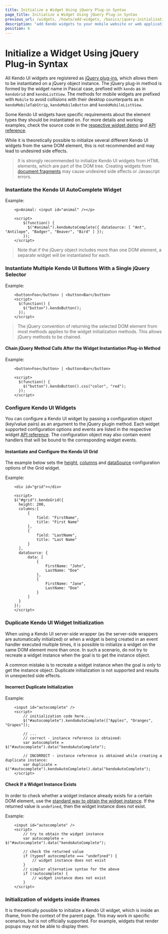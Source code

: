 ```yaml
---
title: Initialize a Widget Using jQuery Plug-in Syntax
page_title: Initialize a Widget Using jQuery Plug-in Syntax
previous_url: /widgets, /howto/add-widgets, /basics/jquery-initialization, /intro/jquery-initialization
description: "add Kendo widgets to your mobile website or web application"
position: 6
---
```


# Initialize a Widget Using jQuery Plug-in Syntax

All Kendo UI widgets are registered as [jQuery plug-ins](http://learn.jquery.com/plugins/), which allows them to be instantiated on a jQuery object instance.
The jQuery plug-in method is formed by the widget name in Pascal case, prefixed with `kendo` as in `kendoGrid` and `kendoListView`.
The methods for mobile widgets are prefixed with `Mobile` to avoid collisions with their desktop counterparts as in `kendoMobileTabStrip`, `kendoMobileButton` and `kendoMobileListView`.

Some Kendo UI widgets have specific requirements about the element types they should be instantiated on. For more details and working examples,
check the source code in the [respective widget demo](http://demos.telerik.com/kendo-ui/) and [API reference](/api/introduction).

While it is theoretically possible to initialize several different Kendo UI widgets from the same DOM element, this is not recommended and may lead to undesired side effects.

> It is strongly recommended to initialize Kendo UI widgets from HTML elements, which are part of the DOM tree.
Creating widgets from [document fragments](https://developer.mozilla.org/en-US/docs/Web/API/DocumentFragment) may cause undesired side effects or Javascript errors.

### Instantiate the Kendo UI AutoComplete Widget

Example:

```
	<p>Animal: <input id="animal" /></p>

	<script>
        $(function() {
          $("#animal").kendoAutoComplete({ dataSource: [ "Ant", "Antilope", "Badger", "Beaver", "Bird" ] });
        });
    </script>
```

> Note that if the jQuery object includes more than one DOM element, a separate widget will be instantiated for each.

### Instantiate Multiple Kendo UI Buttons With a Single jQuery Selector

Example: 

```
    <button>Foo</button> | <button>Bar</button>
    <script>
      $(function() {
        $("button").kendoButton();
      });
    </script>
```

> The jQuery convention of returning the selected DOM element from most methods applies to the widget initialization methods. This allows jQuery methods to be chained.

#### Chain jQuery Method Calls After the Widget Instantiation Plug-in Method

Example: 

```
    <button>Foo</button> | <button>Bar</button>

    <script>
      $(function() {
        $("button").kendoButton().css("color", "red");
      });
    </script>
```

### Configure Kendo UI Widgets

You can configure a Kendo UI widget by passing a configuration object (key/value pairs) as an argument to the jQuery plugin method. Each widget supported configuration options and events are listed in the respective widget [API reference](/api/introduction). The configuration object may also contain event handlers that will be bound to the corresponding widget events.

#### Instantiate and Configure the Kendo UI Grid

The example below sets the [height](/api/web/grid#height-numberstring), [columns](/api/web/grid#columns-array) and [dataSource](/api/web/grid#datasource-kendodatadatasource--object) configuration options of the Grid widget.

Example: 

```
    <div id="grid"></div>

    <script>
    $("#grid").kendoGrid({
      height: 200,
      columns:[
          {
              field: "FirstName",
              title: "First Name"
          },
          {
              field: "LastName",
              title: "Last Name"
          }
      ],
      dataSource: {
          data: [
              {
                  FirstName: "John",
                  LastName: "Doe"
              },
              {
                  FirstName: "Jane",
                  LastName: "Doe"
              }
          ]
      }
    });
    </script>
```

### Duplicate Kendo UI Widget Initialization

When using a Kendo UI server-side wrapper (as the server-side wrappers are automatically initialized) or when a widget is being created in an event handler executed multiple times, it is possible to initialize a widget on the same DOM element more than once. In such a scenario, do not try to recreate a widget instance when the goal is to get the instance object.     

A common mistake is to recreate a widget instance when the goal is only to get the instance object. Duplicate initialization is not supported and results in unexpected side effects.

#### Incorrect Duplicate Initialization

Example:

```
    <input id="autocomplete" />
    <script>
        // initialization code here...
        $("#autocomplete").kendoAutoComplete(["Apples", "Oranges", "Grapes"]);

        // ...
        // correct - instance reference is obtained:
        var autocomplete = $("#autocomplete").data("kendoAutoComplete");

        // INCORRECT - instance reference is obtained while creating a duplicate instance:
        var duplicate = $("#autocomplete").kendoAutoComplete().data("kendoAutoComplete");
    </script>
```

#### Check If a Widget Instance Exists

In order to check whether a widget instance already exists for a certain DOM element, use the
[standard way to obtain the widget instance](/basics/events-and-methods#obtain-a-reference-to-a-kendo-ui-widget-instance-using-jquery). If the returned value is `undefined`, then the widget instance does not exist.

Example:

```
    <input id="autocomplete" />
    <script>
        // try to obtain the widget instance
        var autocomplete = $("#autocomplete").data("kendoAutoComplete");
        
        // check the returned value
        if (typeof autocomplete === "undefined") {
            // widget instance does not exist
        }
        // simpler alternative syntax for the above
        if (!autocomplete) {
            // widget instance does not exist
        }
    </script>
```

### Initialization of widgets inside iframes

It is theoretically possible to initialize a Kendo UI widget, which is inside an iframe, from the context of the parent page.
This may work in specific scenarios, but is not officially supported. For example, widgets that render popups may not be able to display them.
